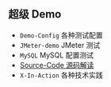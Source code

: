 ## 超级 Demo
- `Demo-Config` 各种测试配置
- `JMeter-demo` JMeter 测试
- `MySQL` MySQL 配置测试
- [Source-Code 源码解读](./Source-Code/_readme.md)
- `X-In-Action` 各种技术实践